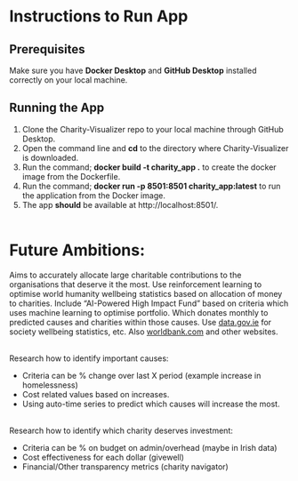 # Instructions to Run App
## Prerequisites
Make sure you have **Docker Desktop** and **GitHub Desktop** installed correctly on your local machine.

## Running the App
1.  Clone the Charity-Visualizer repo to your local machine through GitHub Desktop.
2.  Open the command line and **cd** to the directory where Charity-Visualizer is downloaded.
3.  Run the command; **docker build -t charity_app .** to create the docker image from the Dockerfile.
4.  Run the command; **docker run -p 8501:8501 charity_app:latest** to run the application from the Docker image.
5.  The app **should** be available at http://localhost:8501/.
<br/><br/> 

# Future Ambitions:
Aims to accurately allocate large charitable contributions to the organisations that deserve it the most. Use reinforcement learning to optimise world humanity wellbeing statistics based on allocation of money to charities. Include “AI-Powered High Impact Fund” based on criteria which uses machine learning to optimise portfolio. Which donates monthly to predicted causes and charities within those causes. Use [data.gov.ie](http://data.gov.ie/) for society wellbeing statistics, etc. Also [worldbank.com](http://worldbank.com/) and other websites.
<br/><br/> 

Research how to identify important causes:
- Criteria can be % change over last X period (example increase in homelessness)
- Cost related values based on increases.
- Using auto-time series to predict which causes will increase the most.
<br/><br/> 

Research how to identify which charity deserves investment: 
- Criteria can be % on budget on admin/overhead (maybe in Irish data)
- Cost effectiveness for each dollar (givewell)
- Financial/Other transparency metrics (charity navigator)
<br/><br/> 

